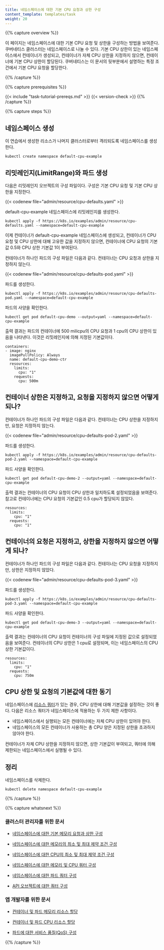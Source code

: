 ```yaml
---
title: 네임스페이스에 대한 기본 CPU 요청과 상한 구성
content_template: templates/task
weight: 20
---
```


{{% capture overview %}}

이 페이지는 네임스페이스에 대한 기본 CPU 요청 및 상한을 구성하는 방법을 보여준다.
쿠버네티스 클러스터는 네임스페이스로 나눌 수 있다. 기본 CPU 상한이 있는 네임스페이스에서
컨테이너가 생성되고, 컨테이너가 자체 CPU 상한을 지정하지 않으면,
컨테이너에 기본 CPU 상한이 할당된다. 쿠버네티스는 이 문서의 뒷부분에서
설명하는 특정 조건에서 기본 CPU 요청을 할당한다.

{{% /capture %}}

{{% capture prerequisites %}}

{{< include "task-tutorial-prereqs.md" >}} {{< version-check >}}
{{% /capture %}}

{{% capture steps %}}

## 네임스페이스 생성

이 연습에서 생성한 리소스가 나머지 클러스터로부터
격리되도록 네임스페이스를 생성한다.

```shell
kubectl create namespace default-cpu-example
```

## 리밋레인지(LimitRange)와 파드 생성

다음은 리밋레인지 오브젝트의 구성 파일이다. 구성은
기본 CPU 요청 및 기본 CPU 상한을 지정한다.

{{< codenew file="admin/resource/cpu-defaults.yaml" >}}

default-cpu-example 네임스페이스에 리밋레인지를 생성한다.

```shell
kubectl apply -f https://k8s.io/examples/admin/resource/cpu-defaults.yaml --namespace=default-cpu-example
```

이제 컨테이너가 default-cpu-example 네임스페이스에 생성되고,
컨테이너가 CPU 요청 및 CPU 상한에 대해 고유한 값을 지정하지 않으면,
컨테이너에 CPU 요청의 기본값 0.5와 CPU 상한
기본값 1이 부여된다.

컨테이너가 하나인 파드의 구성 파일은 다음과 같다. 컨테이너는
CPU 요청과 상한을 지정하지 않는다.

{{< codenew file="admin/resource/cpu-defaults-pod.yaml" >}}

파드를 생성한다.

```shell
kubectl apply -f https://k8s.io/examples/admin/resource/cpu-defaults-pod.yaml --namespace=default-cpu-example
```

파드의 사양을 확인한다.

```shell
kubectl get pod default-cpu-demo --output=yaml --namespace=default-cpu-example
```

출력 결과는 파드의 컨테이너에 500 milicpu의 CPU 요청과
1 cpu의 CPU 상한이 있음을 나타낸다. 이것은 리밋레인지에 의해 지정된 기본값이다.

```shell
containers:
- image: nginx
  imagePullPolicy: Always
  name: default-cpu-demo-ctr
  resources:
    limits:
      cpu: "1"
    requests:
      cpu: 500m
```

## 컨테이너 상한은 지정하고, 요청을 지정하지 않으면 어떻게 되나?

컨테이너가 하나인 파드의 구성 파일은 다음과 같다. 컨테이너는
CPU 상한을 지정하지만, 요청은 지정하지 않는다.

{{< codenew file="admin/resource/cpu-defaults-pod-2.yaml" >}}

파드를 생성한다.


```shell
kubectl apply -f https://k8s.io/examples/admin/resource/cpu-defaults-pod-2.yaml --namespace=default-cpu-example
```

파드 사양을 확인한다.

```
kubectl get pod default-cpu-demo-2 --output=yaml --namespace=default-cpu-example
```

출력 결과는 컨테이너의 CPU 요청이 CPU 상한과 일치하도록 설정되었음을 보여준다.
참고로 컨테이너에는 CPU 요청의 기본값인 0.5 cpu가 할당되지 않았다.

```
resources:
  limits:
    cpu: "1"
  requests:
    cpu: "1"
```

## 컨테이너의 요청은 지정하고, 상한을 지정하지 않으면 어떻게 되나?

컨테이너가 하나인 파드의 구성 파일은 다음과 같다. 컨테이너는
CPU 요청을 지정하지만, 상한은 지정하지 않았다.

{{< codenew file="admin/resource/cpu-defaults-pod-3.yaml" >}}

파드를 생성한다.

```shell
kubectl apply -f https://k8s.io/examples/admin/resource/cpu-defaults-pod-3.yaml --namespace=default-cpu-example
```

파드 사양을 확인한다.

```
kubectl get pod default-cpu-demo-3 --output=yaml --namespace=default-cpu-example
```

출력 결과는 컨테이너의 CPU 요청이 컨테이너의 구성 파일에 지정된 값으로
설정되었음을 보여준다. 컨테이너의 CPU 상한은 1 cpu로 설정되며, 이는
네임스페이스의 CPU 상한 기본값이다.

```
resources:
  limits:
    cpu: "1"
  requests:
    cpu: 750m
```

## CPU 상한 및 요청의 기본값에 대한 동기

네임스페이스에 [리소스 쿼터](/ko/docs/tasks/administer-cluster/manage-resources/quota-memory-cpu-namespace/)가 있는 경우,
CPU 상한에 대해 기본값을 설정하는 것이 좋다.
다음은 리소스 쿼터가 네임스페이스에 적용하는 두 가지 제한 사항이다.

* 네임스페이스에서 실행되는 모든 컨테이너에는 자체 CPU 상한이 있어야 한다.
* 네임스페이스의 모든 컨테이너가 사용하는 총 CPU 양은 지정된 상한을 초과하지 않아야 한다.

컨테이너가 자체 CPU 상한을 지정하지 않으면, 상한 기본값이 부여되고, 쿼터에
의해 제한되는 네임스페이스에서 실행될 수 있다.

## 정리

네임스페이스를 삭제한다.

```shell
kubectl delete namespace default-cpu-example
```

{{% /capture %}}

{{% capture whatsnext %}}

### 클러스터 관리자를 위한 문서

* [네임스페이스에 대한 기본 메모리 요청과 상한 구성](/ko/docs/tasks/administer-cluster/manage-resources/memory-default-namespace/)

* [네임스페이스에 대한 메모리의 최소 및 최대 제약 조건 구성](/ko/docs/tasks/administer-cluster/manage-resources/memory-constraint-namespace/)

* [네임스페이스에 대한 CPU의 최소 및 최대 제약 조건 구성](/ko/docs/tasks/administer-cluster/manage-resources/cpu-constraint-namespace/)

* [네임스페이스에 대한 메모리 및 CPU 쿼터 구성](/ko/docs/tasks/administer-cluster/manage-resources/quota-memory-cpu-namespace/)

* [네임스페이스에 대한 파드 쿼터 구성](/ko/docs/tasks/administer-cluster/manage-resources/quota-pod-namespace/)

* [API 오브젝트에 대한 쿼터 구성](/docs/tasks/administer-cluster/quota-api-object/)

### 앱 개발자를 위한 문서

* [컨테이너 및 파드 메모리 리소스 할당](/ko/docs/tasks/configure-pod-container/assign-memory-resource/)

* [컨테이너 및 파드 CPU 리소스 할당](/docs/tasks/configure-pod-container/assign-cpu-resource/)

* [파드에 대한 서비스 품질(QoS) 구성](/docs/tasks/configure-pod-container/quality-service-pod/)

{{% /capture %}}
